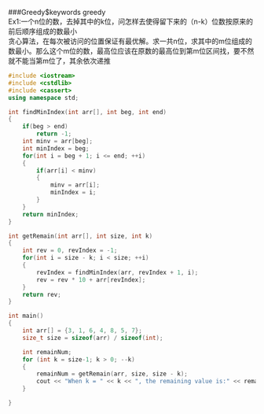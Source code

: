 ###Greedy$keywords greedy  
Ex1:一个n位的数，去掉其中的k位，问怎样去使得留下来的（n-k）位数按原来的前后顺序组成的数最小  
贪心算法，在每次被访问的位置保证有最优解。求一共n位，求其中的m位组成的数最小。那么这个m位的数，最高位应该在原数的最高位到第m位区间找，要不然就不能当第m位了，其余依次递推  
```cpp
#include <iostream>
#include <cstdlib>
#include <cassert>
using namespace std;

int findMinIndex(int arr[], int beg, int end) 
{
    if(beg > end)
        return -1;
    int minv = arr[beg];
    int minIndex = beg;
    for(int i = beg + 1; i <= end; ++i)
    {
        if(arr[i] < minv)
        {
            minv = arr[i];
            minIndex = i;
        }
    }
    return minIndex;
}

int getRemain(int arr[], int size, int k)
{
    int rev = 0, revIndex = -1;
    for(int i = size - k; i < size; ++i)
    {
        revIndex = findMinIndex(arr, revIndex + 1, i);
        rev = rev * 10 + arr[revIndex];
    }
    return rev;
}

int main()
{
    int arr[] = {3, 1, 6, 4, 8, 5, 7};
    size_t size = sizeof(arr) / sizeof(int);

    int remainNum;
    for (int k = size-1; k > 0; --k)
    {
        remainNum = getRemain(arr, size, size - k);
        cout << "When k = " << k << ", the remaining value is:" << remainNum << endl;
    }

}
```
